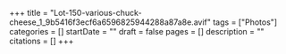 +++
title = "Lot-150-various-chuck-cheese_1_9b5416f3ecf6a6596825944288a87a8e.avif"
tags = ["Photos"]
categories = []
startDate = ""
draft = false
pages = []
description = ""
citations = []
+++
